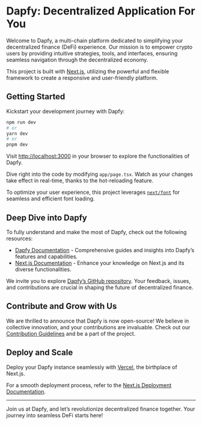 # Dapfy: Decentralized Application For You

Welcome to Dapfy, a multi-chain platform dedicated to simplifying your decentralized finance (DeFi) experience. Our mission is to empower crypto users by providing intuitive strategies, tools, and interfaces, ensuring seamless navigation through the decentralized economy.

This project is built with [Next.js](https://nextjs.org/), utilizing the powerful and flexible framework to create a responsive and user-friendly platform.

## Getting Started

Kickstart your development journey with Dapfy:

```bash
npm run dev
# or
yarn dev
# or
pnpm dev
```

Visit [http://localhost:3000](http://localhost:3000) in your browser to explore the functionalities of Dapfy.

Dive right into the code by modifying `app/page.tsx`. Watch as your changes take effect in real-time, thanks to the hot-reloading feature.

To optimize your user experience, this project leverages [`next/font`](https://nextjs.org/docs/basic-features/font-optimization) for seamless and efficient font loading.

## Deep Dive into Dapfy

To fully understand and make the most of Dapfy, check out the following resources:

- [Dapfy Documentation](https://dapfy.com/docs) - Comprehensive guides and insights into Dapfy’s features and capabilities.
- [Next.js Documentation](https://nextjs.org/docs) - Enhance your knowledge on Next.js and its diverse functionalities.

We invite you to explore [Dapfy’s GitHub repository](https://github.com/dapfy/dapfy-dapp). Your feedback, issues, and contributions are crucial in shaping the future of decentralized finance.

## Contribute and Grow with Us

We are thrilled to announce that Dapfy is now open-source! We believe in collective innovation, and your contributions are invaluable. Check out our [Contribution Guidelines](https://github.com/dapfy/dapfy/blob/main/CONTRIBUTING.md) and be a part of the project.

## Deploy and Scale

Deploy your Dapfy instance seamlessly with [Vercel](https://vercel.com/new?utm_medium=default-template&filter=next.js&utm_source=dapfy&utm_campaign=dapfy-readme), the birthplace of Next.js.

For a smooth deployment process, refer to the [Next.js Deployment Documentation](https://nextjs.org/docs/deployment).

---

Join us at Dapfy, and let’s revolutionize decentralized finance together. Your journey into seamless DeFi starts here!

